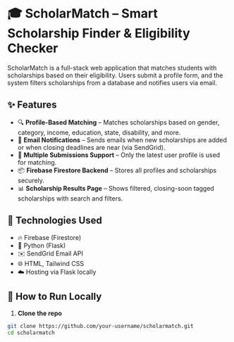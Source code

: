# 🎓 ScholarMatch – Smart Scholarship Finder & Eligibility Checker

ScholarMatch is a full-stack web application that matches students with scholarships based on their eligibility. Users submit a profile form, and the system filters scholarships from a database and notifies users via email.

## ✨ Features

- 🔍 **Profile-Based Matching** – Matches scholarships based on gender, category, income, education, state, disability, and more.
- 📩 **Email Notifications** – Sends emails when new scholarships are added or when closing deadlines are near (via SendGrid).
- 🔄 **Multiple Submissions Support** – Only the latest user profile is used for matching.
- 📦 **Firebase Firestore Backend** – Stores all profiles and scholarships securely.
- 📊 **Scholarship Results Page** – Shows filtered, closing-soon tagged scholarships with search and filters.

## 🧰 Technologies Used

- 🔥 Firebase (Firestore)
- 🐍 Python (Flask)
- ✉️ SendGrid Email API
- 🌐 HTML, Tailwind CSS
- ☁️ Hosting via Flask locally

## 🚀 How to Run Locally

1. **Clone the repo**
```bash
git clone https://github.com/your-username/scholarmatch.git
cd scholarmatch
